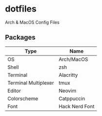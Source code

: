 # dotfiles
Arch & MacOS Config Files

## Packages

| Type                  | Name                     |
|-----------------------|--------------------------|
| OS                    | Arch/MacOS               |
| Shell                 | zsh                      |
| Terminal              | Alacritty                |
| Terminal Multiplexer  | tmux                     |
| Editor                | Neovim                   |
| Colorscheme           | Catppuccin               |
| Font                  | Hack Nerd Font           |
